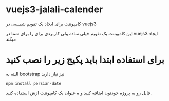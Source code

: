 # vuejs3-jalali-calender
کامپوننت برای ایجاد یک تقویم شمسی در vuejs3

این کامپوننت یک تقویم خیلی ساده ولی کاربردی برای را برای شما در vuejs3 ایجاد میکند

# برای استفاده ابتدا باید پکیج زیر را نصب کنید
البته به  bootstrap نیز نیاز دارید
```
npm install persian-date
```
 فایل رو به پروژه خودتون اضافه کنید و ه عنوان یک کامپوننت ازش استفاده کنید.
